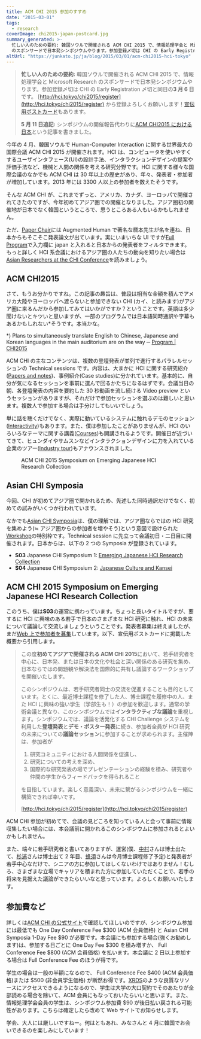 ```yaml
---
title: ACM CHI 2015 参加のすすめ
date: "2015-03-01"
tags:
  - research
coverImage: chi2015-japan-postcard.jpg
summary_generated: >-
  忙しい人のための要約: 韓国ソウルで開催される ACM CHI 2015 で、情報処理学会と Microsoft Research
  のスポンサードで日本発シンポジウムやります。参加登録〆切は CHI の Early Registration 〆切と同日の3 月 6 日です。...
altUrl: "https://junkato.jp/ja/blog/2015/03/01/acm-chi2015-hci-tokyo"
---
```


> **忙しい人のための要約:** 韓国ソウルで開催される ACM CHI 2015 で、情報処理学会と Microsoft Research のスポンサードで日本発シンポジウムやります。参加登録〆切は CHI の Early Registration 〆切と同日の**3 月 6 日**です。 [http://hci.tokyo/chi2015/register](http://hci.tokyo/chi2015/register) から登録よろしくお願いします！[宣伝用ポストカード](https://junkato.jp/publications/chi2015-japan-postcard.pdf)もあります。
>
> **5 月 11 日追記:** シンポジウムの開催報告代わりに[ACM CHI2015 における日本](/ja/posts/2015-05-03-acm-chi2015-japan/)という記事を書きました。

今年の 4 月、韓国ソウルで Human-Computer Interaction に関する世界最大の国際会議 ACM CHI 2015 が開催されます。HCI は、コンピュータを使いやすくするユーザインタフェース(UI)の設計手法、インタラクションデザインの提案や評価手法など、機械と人間の関係を考える研究分野です。HCI に関する様々な国際会議のなかでも ACM CHI は 30 年以上の歴史があり、年々、発表者・参加者が増加しています。2013 年には 3300 人以上の参加者を数えたそうです。

そんな ACM CHI が、これまでずっと、アメリカ、カナダ、ヨーロッパで開催されてきたのですが、今年初めてアジア圏での開催となりました。アジア圏初の開催地が日本でなく韓国というところで、思うところある人もいるかもしれません。

ただ、[Paper Chair](http://chi2015.acm.org/organizers/)には Augmented Human で著名な暦本先生が名を連ね、日本からもそこそこ発表論文が出ています。実にいまいちな UI ですが[Full Program](http://chi2015.acm.org/program/full_schedule/)で入力欄に japan と入れると日本からの発表者をフィルタできます。もっと詳しく HCI 系会議におけるアジア圏の人たちの動向を知りたい場合は[Asian Researchers at the CHI Conference](http://daisukesakamoto.jp/articles/Asian-Researchers-at-the-CHI-Conference/)を読みましょう。

## ACM CHI2015

さて、もうお分かりですね。この記事の趣旨は、普段は相当な金額を積んでアメリカ大陸やヨーロッパへ渡らないと参加できない CHI (カイ、と読みます)がアジア圏に来るんだから参加してみてはいかがですか？ということです。英語は多少聞けないとキツいと思いますが、一部のプログラムでは日本語同時通訳や字幕もあるかもしれない\*そうです。本当かな。

\*) Plans to simultaneously translate English to Chinese, Japanese and Korean languages in the main auditorium are on the way ─ [Program | CHI2015](http://chi2015.acm.org/program/)

ACM CHI の主なコンテンツは、複数の登壇発表が並列で進行するパラレルセッションの Technical sessions です。内容は、大まかに HCI に関する研究紹介([Papers and notes](http://chi2015.acm.org/program/papers-notes/))、事例紹介(Case studies)に分かれています。基本的に、自分が気になるセッションを事前に選んで回るかたちになるはずです。会議当日の朝、各登壇発表の内容を要約した 30 秒動画を流し続ける Video preview というセッションがありますが、それだけで参加セッションを選ぶのは難しいと思います。複数人で参加する場合は手分けしてもいいでしょう。

単に話を聴くだけでなく、実際に動いているシステムに触れるデモのセッション([Interactivity](http://chi2015.acm.org/program/interactivity/))もあります。また、僕は参加したことがありませんが、HCI のいろいろなテーマに関する講義([Courses](http://chi2015.acm.org/program/courses/))も開講されるようです。開催日が近づいてきて、ヒュンダイやサムスンなどインタラクションデザインに力を入れている企業のツアー([Industry tour](https://chi2015seoul.wordpress.com/2015/02/28/industry-tour-courses-and-link-to-register/))もアナウンスされました。

<figure className="right">
  <a href="http://hci.tokyo/"><img src="/images/chi2015-japan-postcard-300x202.jpg" alt="" /></a>
  <figcaption>ACM CHI 2015 Symposium on Emerging Japanese HCI Research Collection</figcaption>
</figure>

## Asian CHI Symposia

今回、CHI が初めてアジア圏で開かれるため、先述した同時通訳だけでなく、初めての試みがいくつか行われています。

なかでも[Asian CHI Symposia](http://chi2015.acm.org/program/asianchisymposia/)は、僕の理解では、アジア圏ならではの HCI 研究を集めよう(≒ アジア圏からの参加者を増やそう)という意図で設けられた[Workshop](http://chi2015.acm.org/program/workshops/)の特別枠です。Technical session に先立って会議初日・二日目に開催されます。日本からは、以下の 2 つの Symposia が登録されています。

- **S03** Japanese CHI Symposium 1: [Emerging Japanese HCI Research Collection](http://hci.tokyo/)
- **S04** Japanese CHI Symposium 2: [Japanese Culture and Kansei](http://user-engineering.net/SIGCHI2015/)

## ACM CHI 2015 Symposium on Emerging Japanese HCI Research Collection

このうち、僕は**S03**の運営に携わっています。ちょっと長いタイトルですが、要するに HCI に興味のある若手で日本のさまざまな HCI 研究に触れ、HCI の未来について議論して交流しましょうということです。発表者募集は終えましたが、まだ[Web 上で参加者を募集](http://hci.tokyo/chi2015/register)しています。以下、宣伝用ポストカードに掲載した概要から引用します。

> この度**初めてアジアで開催される ACM CHI 2015**において、若手研究者を中心に、日本発、または日本の文化や社会と深い関係のある研究を集め、日本ならではの問題観や解決法を国際的に共有し議論するワークショップを開催いたします。
>
> このシンポジウムは、若手研究者同士の交流を促進することも目的としています。とくに、最近博士課程を修了した人、博士課程を履修中の人、また HCI に興味の強い学生（学部生も！）の参加を歓迎します。通常の学術会議と異なり、このシンポジウムでは**インタラクティブな議論**を重視します。シンポジウムでは、議論を活発化する CHI Challenge システムを利用した**登壇発表**と**デモ・ポスター発表**に続き、参加者全員が HCI 研究の未来についての**議論セッション**に参加することが求められます。主催陣は、参加者が
>
> 1. 研究コミュニティにおける人間関係を促進し、
> 2. 研究についての考えを深め、
> 3. 国際的な研究発表の場でプレゼンテーションの経験を積み、研究者や仲間の学生からフィードバックを得られること
>
> を目指しています。楽しく意義深い、未来に繋がるシンポジウムを一緒に構築できれば幸いです。
>
> [http://hci.tokyo/chi2015/register](http://hci.tokyo/chi2015/register)

ACM CHI 参加が初めてで、会議の見どころを知っている人と会って事前に情報収集したい場合には、本会議前に開かれるこのシンポジウムに参加されるとよいかもしれません。

また、端々に若手研究者と書いてありますが、運営(僕、[中村](http://www.apapababy.com/)さんは博士出たて、[杉浦](http://yutasugiura.com/)さんは博士出て 2 年目、[蜂須](http://kaji-lab.jp/en/index.php?people/hachisu)さんは今月博士課程修了予定)と発表者が若手中心なだけで、シニアの方に参加してほしくないわけではありません！むしろ、さまざまな立場でキャリアを積まれた方に参加していただくことで、若手の将来を見据えた議論ができたらいいなと思っています。よろしくお願いいたします。

## 参加費など

詳しくは[ACM CHI の公式サイト](https://www.regonline.com/Register/Checkin.aspx?EventID=1601543)で確認してほしいのですが、シンポジウム参加には最低でも One Day Conference Fee $300 (ACM 会員価格) と Asian CHI Symposia 1-Day Fee $90 が必要です。本会議にも参加する場合(強くお勧めします)は、参加する日ごとに One Day Fee $300 を積み増すか、 Full Conference Fee $800 (ACM 会員価格) を払います。本会議に 2 日以上参加する場合は Full Conference Fee のほうが得です。

学生の場合は一般の半額になるので、 Full Conference Fee $400 (ACM 会員価格)または $500 (非会員学生価格) が断然お得です。[XRDS](http://xrds.acm.org/)のような良質なリソースにアクセスできるようになるので、学生は大学の大口契約でそのあたりが全部読める場合を除いて、ACM 会員にもなっておいたらいいと思います。また、情報処理学会会員の学生は、シンポジウム参加費 $90 が後日払い戻される可能性があります。こちらは確定したら改めて Web サイトでお知らせします。

学会、大人には厳しいですねー。何はともあれ、みなさんと 4 月に韓国でお会いできるのを楽しみにしています！
